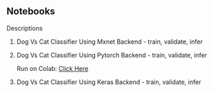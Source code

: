 ## Notebooks


  
Descriptions  

1. Dog Vs Cat Classifier Using Mxnet Backend - train, validate, infer
    
2. Dog Vs Cat Classifier Using Pytorch Backend - train, validate, infer
	
	Run on Colab: [Click Here](https://colab.research.google.com/drive/1DheW6A8_0FzyBt1cbejCTvpHck7w08Fp#scrollTo=dLs6mmMJ9BMq)

3. Dog Vs Cat Classifier Using Keras Backend - train, validate, infer
